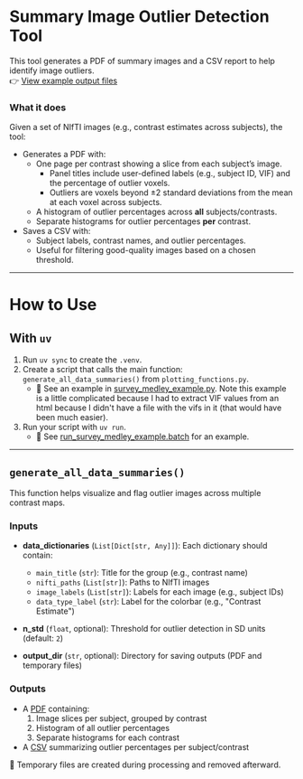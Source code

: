 # Summary Image Outlier Detection Tool

This tool generates a PDF of summary images and a CSV report to help identify image outliers.  
👉 [View example output files](./survey_medley_output_example/)

### What it does

Given a set of NIfTI images (e.g., contrast estimates across subjects), the tool:

- Generates a PDF with:
  - One page per contrast showing a slice from each subject’s image.
    - Panel titles include user-defined labels (e.g., subject ID, VIF) and the percentage of outlier voxels.
    - Outliers are voxels beyond ±2 standard deviations from the mean at each voxel across subjects.
  - A histogram of outlier percentages across **all** subjects/contrasts.
  - Separate histograms for outlier percentages **per** contrast.
- Saves a CSV with:
  - Subject labels, contrast names, and outlier percentages.
  - Useful for filtering good-quality images based on a chosen threshold.

---

# How to Use

## With `uv`

1. Run `uv sync` to create the `.venv`.
2. Create a script that calls the main function:  
   `generate_all_data_summaries()` from `plotting_functions.py`.  
    * 📎 See an example in [survey_medley_example.py](survey_medley_example.py).  Note this example is a little complicated because I had to extract VIF values from an html because I didn't have a file with the vifs in it (that would have been much easier).
3. Run your script with `uv run`.
   * 📎 See [run_survey_medley_example.batch](./run_survey_medley_example.batch) for an example.

---

## `generate_all_data_summaries()`

This function helps visualize and flag outlier images across multiple contrast maps.

### Inputs

- **data_dictionaries** (`List[Dict[str, Any]]`): Each dictionary should contain:
  - `main_title` (`str`): Title for the group (e.g., contrast name)
  - `nifti_paths` (`List[str]`): Paths to NIfTI images
  - `image_labels` (`List[str]`): Labels for each image (e.g., subject IDs)
  - `data_type_label` (`str`): Label for the colorbar (e.g., "Contrast Estimate")

- **n_std** (`float`, optional): Threshold for outlier detection in SD units (default: `2`)

- **output_dir** (`str`, optional): Directory for saving outputs (PDF and temporary files)

### Outputs

- A [PDF](survey_medley_output_example/outlier_analysis.pdf) containing:
  1. Image slices per subject, grouped by contrast
  2. Histogram of all outlier percentages
  3. Separate histograms for each contrast
- A [CSV](survey_medley_output_example/percent_outlier_data.csv) summarizing outlier percentages per subject/contrast

🔹 Temporary files are created during processing and removed afterward.